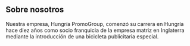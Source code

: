 ## Sobre nosotros

Nuestra empresa, Hungría PromoGroup, comenzó su carrera en Hungría hace diez años como socio franquicia de la empresa matriz en Inglaterra mediante la introducción de una bicicleta publicitaria especial.
